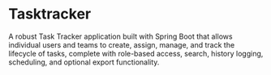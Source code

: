 # Tasktracker
A robust Task Tracker application built with Spring Boot that allows individual users and teams to create, assign, manage, and track the lifecycle of tasks, complete with role-based access, search, history logging, scheduling, and optional export functionality.
